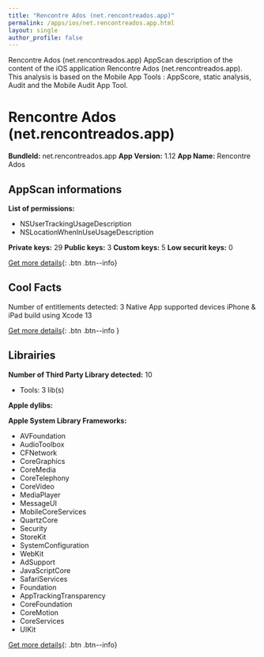 ```yaml
---
title: "Rencontre Ados (net.rencontreados.app)"
permalink: /apps/ios/net.rencontreados.app.html
layout: single
author_profile: false
---
```

Rencontre Ados (net.rencontreados.app) AppScan description of the content of the iOS application Rencontre Ados (net.rencontreados.app). This analysis is based on the Mobile App Tools : AppScore, static analysis, Audit and the Mobile Audit App Tool.

# Rencontre Ados (net.rencontreados.app)

**BundleId:** net.rencontreados.app
**App Version:** 1.12
**App Name:** Rencontre Ados


## AppScan informations 

**List of permissions:** 
- NSUserTrackingUsageDescription
- NSLocationWhenInUseUsageDescription
  
  
**Private keys:** 29
**Public keys:** 3
**Custom keys:** 5
**Low securit keys:** 0
  
[Get more details](/pricing.html){: .btn .btn--info}

## Cool Facts

Number of entitlements detected: 3
Native App
supported devices iPhone & iPad
build using Xcode 13
  
[Get more details](/pricing.html){: .btn .btn--info }

## Librairies 
**Number of Third Party Library detected:** 10
- Tools: 3 lib(s)


**Apple dylibs:**


**Apple System Library Frameworks:**
- AVFoundation
- AudioToolbox
- CFNetwork
- CoreGraphics
- CoreMedia
- CoreTelephony
- CoreVideo
- MediaPlayer
- MessageUI
- MobileCoreServices
- QuartzCore
- Security
- StoreKit
- SystemConfiguration
- WebKit
- AdSupport
- JavaScriptCore
- SafariServices
- Foundation
- AppTrackingTransparency
- CoreFoundation
- CoreMotion
- CoreServices
- UIKit


  
[Get more details](/pricing.html){: .btn .btn--info}

